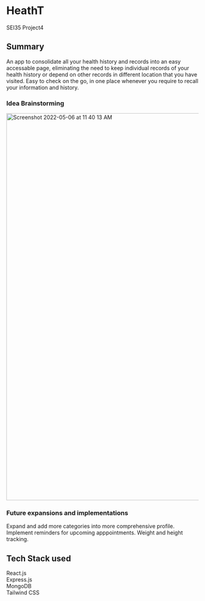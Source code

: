 # HeathT
SEI35 Project4

## Summary
An app to consolidate all your health history and records into an easy accessable page, eliminating the need to keep individual records of your health history or depend on other records in different location that you have visited.
Easy to check on the go, in one place whenever you require to recall your information and history.

### Idea Brainstorming
<img width="1014" alt="Screenshot 2022-05-06 at 11 40 13 AM" src="https://user-images.githubusercontent.com/82674933/167063253-15abedbe-af32-4be1-937f-87876431b9ec.png">

### Future expansions and implementations
Expand and add more categories into more comprehensive profile.  Implement reminders for upcoming apppointments.  Weight and height tracking.  

## Tech Stack used
React.js  
Express.js  
MongoDB  
Tailwind CSS
